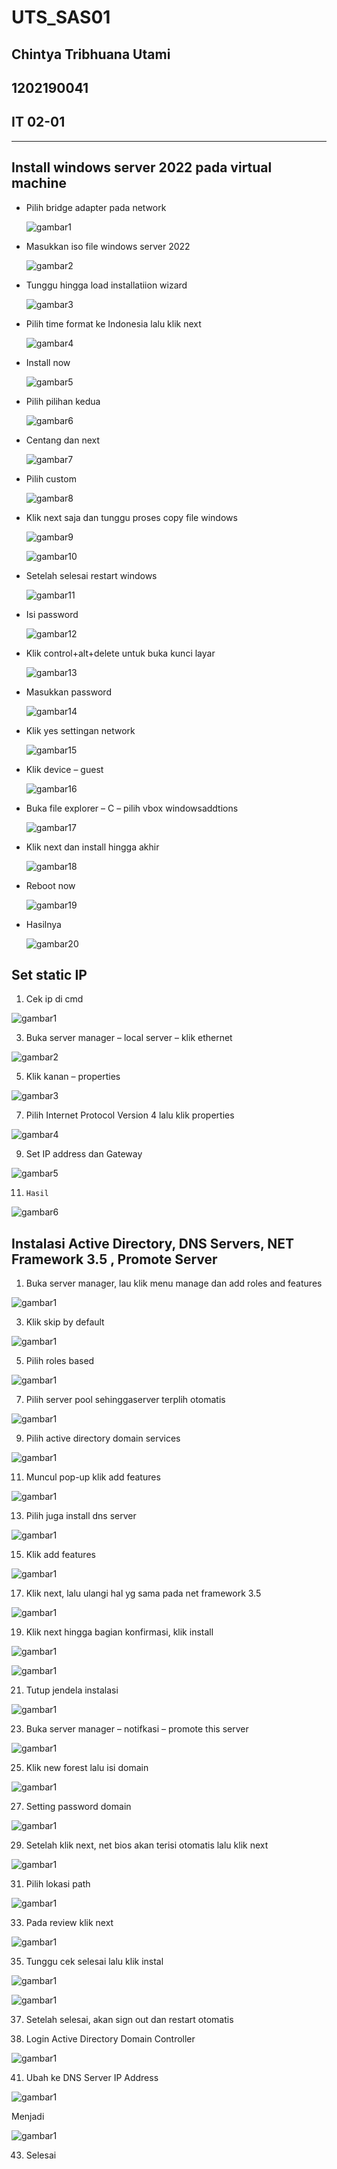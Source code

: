 # UTS_SAS01
## Chintya Tribhuana Utami
## 1202190041
## IT 02-01

---------------------

## Install windows server 2022 pada virtual machine 


- Pilih bridge adapter pada network
 
  ![gambar1](https://github.com/chintyatribhuanau/UTS_SAS01/blob/main/asset/1.png)
  
- Masukkan iso file windows server 2022

  ![gambar2](https://github.com/chintyatribhuanau/UTS_SAS01/blob/main/asset/2.png)

- Tunggu hingga load installatiion wizard

  ![gambar3](https://github.com/chintyatribhuanau/UTS_SAS01/blob/main/asset/3.png)
  
- Pilih time format ke Indonesia lalu klik next

  ![gambar4](https://github.com/chintyatribhuanau/UTS_SAS01/blob/main/asset/4.png)

- Install now
  
  ![gambar5](https://github.com/chintyatribhuanau/UTS_SAS01/blob/main/asset/5.png)
  
- Pilih pilihan kedua

  ![gambar6](https://github.com/chintyatribhuanau/UTS_SAS01/blob/main/asset/6.png)
  
- Centang dan next

  ![gambar7](https://github.com/chintyatribhuanau/UTS_SAS01/blob/main/asset/7.png)
  
- Pilih custom

  ![gambar8](https://github.com/chintyatribhuanau/UTS_SAS01/blob/main/asset/8.png)
  
- Klik next saja dan tunggu proses copy file windows

  ![gambar9](https://github.com/chintyatribhuanau/UTS_SAS01/blob/main/asset/9.png)
  
  
  ![gambar10](https://github.com/chintyatribhuanau/UTS_SAS01/blob/main/asset/10.png)
  
- Setelah selesai restart windows

  ![gambar11](https://github.com/chintyatribhuanau/UTS_SAS01/blob/main/asset/11.png)
  
- Isi password

  ![gambar12](https://github.com/chintyatribhuanau/UTS_SAS01/blob/main/asset/12.png)
  
- Klik control+alt+delete untuk buka kunci layar

  ![gambar13](https://github.com/chintyatribhuanau/UTS_SAS01/blob/main/asset/13.png)
  
- Masukkan password

  ![gambar14](https://github.com/chintyatribhuanau/UTS_SAS01/blob/main/asset/15.png)
  
- Klik yes settingan network

  ![gambar15](https://github.com/chintyatribhuanau/UTS_SAS01/blob/main/asset/17.png)
  
- Klik device – guest

  ![gambar16](https://github.com/chintyatribhuanau/UTS_SAS01/blob/main/asset/18.png)
  
- Buka file explorer – C – pilih vbox windowsaddtions

  ![gambar17](https://github.com/chintyatribhuanau/UTS_SAS01/blob/main/asset/19.png)
  
- Klik next dan install hingga akhir

  ![gambar18](https://github.com/chintyatribhuanau/UTS_SAS01/blob/main/asset/20.png)
  
- Reboot now

  ![gambar19](https://github.com/chintyatribhuanau/UTS_SAS01/blob/main/asset/21.png)
  
- Hasilnya

  ![gambar20](https://github.com/chintyatribhuanau/UTS_SAS01/blob/main/asset/22.png)
  
## Set static IP

1.	Cek ip di cmd

   ![gambar1](https://github.com/chintyatribhuanau/UTS_SAS01/blob/main/asset/ip/1.png)
   
3.	Buka server manager – local server – klik ethernet

   ![gambar2](https://github.com/chintyatribhuanau/UTS_SAS01/blob/main/asset/ip/2.png)
   
5.	Klik kanan – properties

   ![gambar3](https://github.com/chintyatribhuanau/UTS_SAS01/blob/main/asset/ip/3.png)
   
7.	Pilih Internet Protocol Version 4 lalu klik properties

   ![gambar4](https://github.com/chintyatribhuanau/UTS_SAS01/blob/main/asset/ip/4.png)
   
9.	Set IP address dan Gateway

   ![gambar5](https://github.com/chintyatribhuanau/UTS_SAS01/blob/main/asset/ip/5.png)
   
11. 	Hasil

   ![gambar6](https://github.com/chintyatribhuanau/UTS_SAS01/blob/main/asset/ip/6.png)
   
## Instalasi Active Directory, DNS Servers, NET Framework 3.5 , Promote Server

1.	Buka server manager, lau klik menu manage dan add roles and features
   
   ![gambar1](https://github.com/chintyatribhuanau/UTS_SAS01/blob/main/asset/ip/7.png)
   
3.	Klik skip by default

   ![gambar1](https://github.com/chintyatribhuanau/UTS_SAS01/blob/main/asset/ip/8.png)
   
5.	Pilih roles based

   ![gambar1](https://github.com/chintyatribhuanau/UTS_SAS01/blob/main/asset/ip/9.png)
   
7.	Pilih server pool sehinggaserver terplih otomatis

   ![gambar1](https://github.com/chintyatribhuanau/UTS_SAS01/blob/main/asset/ip/10.png)
   
9.	Pilih active directory domain services

   ![gambar1](https://github.com/chintyatribhuanau/UTS_SAS01/blob/main/asset/ip/11.png)
   
11.	Muncul pop-up klik add features

   ![gambar1](https://github.com/chintyatribhuanau/UTS_SAS01/blob/main/asset/ip/12.png)
   
13.	Pilih juga install dns server

   ![gambar1](https://github.com/chintyatribhuanau/UTS_SAS01/blob/main/asset/ip/13.png)
   
15.	Klik add features

   ![gambar1](https://github.com/chintyatribhuanau/UTS_SAS01/blob/main/asset/ip/14.png)
   
17.	Klik next, lalu ulangi hal yg sama pada net framework 3.5

   ![gambar1](https://github.com/chintyatribhuanau/UTS_SAS01/blob/main/asset/ip/15.png)
   
19.	Klik next hingga bagian konfirmasi, klik install

   ![gambar1](https://github.com/chintyatribhuanau/UTS_SAS01/blob/main/asset/ip/16.png)
   
   ![gambar1](https://github.com/chintyatribhuanau/UTS_SAS01/blob/main/asset/ip/17.png)
   
21.	Tutup jendela instalasi

   ![gambar1](https://github.com/chintyatribhuanau/UTS_SAS01/blob/main/asset/ip/18.png)
   
23.	Buka server manager – notifkasi – promote this server

   ![gambar1](https://github.com/chintyatribhuanau/UTS_SAS01/blob/main/asset/ip/19.png)
   
25.	Klik new forest lalu isi domain

   ![gambar1](https://github.com/chintyatribhuanau/UTS_SAS01/blob/main/asset/ip/20.png)
   
27.	Setting password domain 

   ![gambar1](https://github.com/chintyatribhuanau/UTS_SAS01/blob/main/asset/ip/21.png)
   
29.	Setelah klik next, net bios akan terisi otomatis lalu klik next

   ![gambar1](https://github.com/chintyatribhuanau/UTS_SAS01/blob/main/asset/ip/22.png)
   
31.	Pilih lokasi path

   ![gambar1](https://github.com/chintyatribhuanau/UTS_SAS01/blob/main/asset/ip/23.png)
   
33.	Pada review klik next

   ![gambar1](https://github.com/chintyatribhuanau/UTS_SAS01/blob/main/asset/ip/24.png)
   
35.	Tunggu cek selesai lalu klik instal

   ![gambar1](https://github.com/chintyatribhuanau/UTS_SAS01/blob/main/asset/ip/25.png)
   
   ![gambar1](https://github.com/chintyatribhuanau/UTS_SAS01/blob/main/asset/ip/26.png)
   
37.	Setelah selesai, akan sign out dan restart otomatis
   
39.	Login Active Directory Domain Controller

   ![gambar1](https://github.com/chintyatribhuanau/UTS_SAS01/blob/main/asset/ip/27.png)
   
41.	Ubah ke DNS Server IP Address

   ![gambar1](https://github.com/chintyatribhuanau/UTS_SAS01/blob/main/asset/ip/28.png)
   
   Menjadi
   
   ![gambar1](https://github.com/chintyatribhuanau/UTS_SAS01/blob/main/asset/ip/29.png)
   
43.	Selesai
